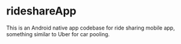 # rideshareApp

This is an Android native app codebase for ride sharing mobile app, something similar to Uber for car pooling.
